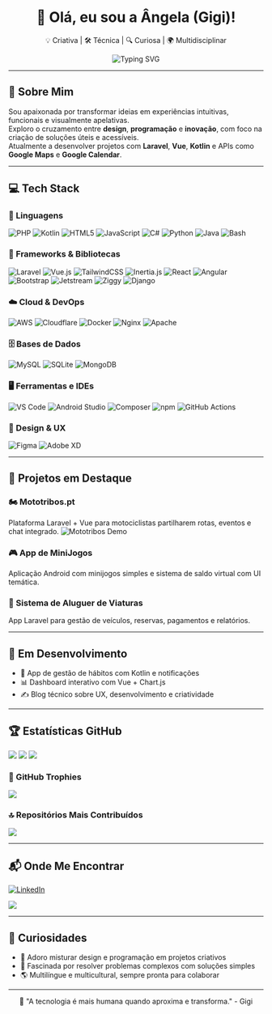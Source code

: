 <h1 align="center">👋 Olá, eu sou a Ângela (Gigi)!</h1>
<p align="center"> 💡 Criativa | 🛠️ Técnica | 🔍 Curiosa | 🌍 Multidisciplinar </p>

<p align="center">
  <img src="https://readme-typing-svg.demolab.com?font=Fira+Code&pause=1000&center=true&vCenter=true&multiline=true&width=800&lines=UX+%7C+Laravel+%7C+Android+%7C+Criatividade+com+prop%C3%B3sito" alt="Typing SVG" />
</p>

---

## 🧠 Sobre Mim
Sou apaixonada por transformar ideias em experiências intuitivas, funcionais e visualmente apelativas.  
Exploro o cruzamento entre **design**, **programação** e **inovação**, com foco na criação de soluções úteis e acessíveis.  
Atualmente a desenvolver projetos com **Laravel**, **Vue**, **Kotlin** e APIs como **Google Maps** e **Google Calendar**.

---

## 💻 Tech Stack

### 💬 Linguagens
![PHP](https://img.shields.io/badge/PHP-777BB4?style=for-the-badge&logo=php&logoColor=white)
![Kotlin](https://img.shields.io/badge/Kotlin-7F52FF?style=for-the-badge&logo=kotlin&logoColor=white)
![HTML5](https://img.shields.io/badge/HTML5-E34F26?style=for-the-badge&logo=html5&logoColor=white)
![JavaScript](https://img.shields.io/badge/JavaScript-F7DF1E?style=for-the-badge&logo=javascript&logoColor=black)
![C#](https://img.shields.io/badge/C%23-239120?style=for-the-badge&logo=c-sharp&logoColor=white)
![Python](https://img.shields.io/badge/Python-3776AB?style=for-the-badge&logo=python&logoColor=white)
![Java](https://img.shields.io/badge/Java-ED8B00?style=for-the-badge&logo=java&logoColor=white)
![Bash](https://img.shields.io/badge/Bash_Script-121011?style=for-the-badge&logo=gnu-bash&logoColor=white)

### 🧱 Frameworks & Bibliotecas
![Laravel](https://img.shields.io/badge/Laravel-F55247?style=for-the-badge&logo=laravel&logoColor=white)
![Vue.js](https://img.shields.io/badge/Vue.js-41B883?style=for-the-badge&logo=vue.js&logoColor=white)
![TailwindCSS](https://img.shields.io/badge/Tailwind-06B6D4?style=for-the-badge&logo=tailwindcss&logoColor=white)
![Inertia.js](https://img.shields.io/badge/Inertia.js-4B5563?style=for-the-badge)
![React](https://img.shields.io/badge/React-20232A?style=for-the-badge&logo=react&logoColor=61DAFB)
![Angular](https://img.shields.io/badge/Angular-DD0031?style=for-the-badge&logo=angular&logoColor=white)
![Bootstrap](https://img.shields.io/badge/Bootstrap-7952B3?style=for-the-badge&logo=bootstrap&logoColor=white)
![Jetstream](https://img.shields.io/badge/Jetstream-25292E?style=for-the-badge)
![Ziggy](https://img.shields.io/badge/Ziggy-4B5563?style=for-the-badge)
![Django](https://img.shields.io/badge/Django-092E20?style=for-the-badge&logo=django&logoColor=white)

### ☁️ Cloud & DevOps
![AWS](https://img.shields.io/badge/AWS-FF9900?style=for-the-badge&logo=amazon-aws&logoColor=white)
![Cloudflare](https://img.shields.io/badge/Cloudflare-F38020?style=for-the-badge&logo=Cloudflare&logoColor=white)
![Docker](https://img.shields.io/badge/Docker-2496ED?style=for-the-badge&logo=docker&logoColor=white)
![Nginx](https://img.shields.io/badge/Nginx-009639?style=for-the-badge&logo=nginx&logoColor=white)
![Apache](https://img.shields.io/badge/Apache-D42029?style=for-the-badge&logo=apache&logoColor=white)

### 🗄️ Bases de Dados
![MySQL](https://img.shields.io/badge/MySQL-4479A1?style=for-the-badge&logo=mysql&logoColor=white)
![SQLite](https://img.shields.io/badge/SQLite-003B57?style=for-the-badge&logo=sqlite&logoColor=white)
![MongoDB](https://img.shields.io/badge/MongoDB-4ea94b?style=for-the-badge&logo=mongodb&logoColor=white)

### 🖥️ Ferramentas e IDEs
![VS Code](https://img.shields.io/badge/VS_Code-007ACC?style=for-the-badge&logo=visual-studio-code&logoColor=white)
![Android Studio](https://img.shields.io/badge/Android_Studio-3DDC84?style=for-the-badge&logo=android-studio&logoColor=white)
![Composer](https://img.shields.io/badge/Composer-885630?style=for-the-badge&logo=composer&logoColor=white)
![npm](https://img.shields.io/badge/npm-CB3837?style=for-the-badge&logo=npm&logoColor=white)
![GitHub Actions](https://img.shields.io/badge/GitHub_Actions-2088FF?style=for-the-badge&logo=github-actions&logoColor=white)

### 🎨 Design & UX
![Figma](https://img.shields.io/badge/Figma-F24E1E?style=for-the-badge&logo=figma&logoColor=white)
![Adobe XD](https://img.shields.io/badge/AdobeXD-FF61F6?style=for-the-badge&logo=adobexd&logoColor=white)

---

## 🚀 Projetos em Destaque
### 🏍️ Mototribos.pt
Plataforma Laravel + Vue para motociclistas partilharem rotas, eventos e chat integrado.
![Mototribos Demo](https://media.giphy.com/media/v1.Y2lkPTc5MGI3NjExNDhlYzQwMGJmMTMwM2FhN2MwOTZlYzUzZmI1YmRjNDU2ZWQ2MjNjYSZjdD1n/VFnOXxtLwGLKHx9q5f/giphy.gif)

### 🎮 App de MiniJogos
Aplicação Android com minijogos simples e sistema de saldo virtual com UI temática.

### 🚗 Sistema de Aluguer de Viaturas
App Laravel para gestão de veículos, reservas, pagamentos e relatórios.

---

## 🌱 Em Desenvolvimento
- 📲 App de gestão de hábitos com Kotlin e notificações  
- 📊 Dashboard interativo com Vue + Chart.js  
- ✍️ Blog técnico sobre UX, desenvolvimento e criatividade  

---

## 🏆 Estatísticas GitHub
![](https://github-readme-stats.vercel.app/api?username=gigi-mascote-46&theme=tokyonight&show_icons=true&hide_title=true)
![](https://nirzak-streak-stats.vercel.app/?user=gigi-mascote-46&theme=tokyonight&hide_border=false)
![](https://github-readme-stats.vercel.app/api/top-langs/?username=gigi-mascote-46&layout=compact&theme=tokyonight)

### 🏅 GitHub Trophies
![](https://github-profile-trophy.vercel.app/?username=gigi-mascote-46&theme=tokyonight&no-frame=true&no-bg=true&margin-w=4)

### 🔝 Repositórios Mais Contribuídos
![](https://github-contributor-stats.vercel.app/api?username=gigi-mascote-46&limit=5&theme=tokyonight&combine_all_yearly_contributions=true)

---

## 📬 Onde Me Encontrar
[![LinkedIn](https://img.shields.io/badge/LinkedIn-0077B5?style=for-the-badge&logo=linkedin&logoColor=white)](https://www.linkedin.com/in/angela-peixoto/)


[![](https://visitcount.itsvg.in/api?id=gigi-mascote-46&icon=0&color=6)](https://visitcount.itsvg.in)

---

## 💖 Curiosidades
- 🎨 Adoro misturar design e programação em projetos criativos  
- 🧩 Fascinada por resolver problemas complexos com soluções simples  
- 🌎 Multilíngue e multicultural, sempre pronta para colaborar  

---

<p align="center">💬 "A tecnologia é mais humana quando aproxima e transforma." - Gigi</p>
